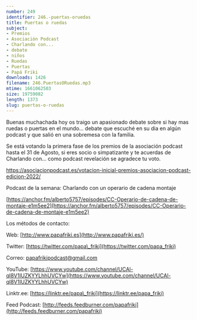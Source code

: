 ```yaml
---
number: 249
identifier: 246.-puertas-oruedas
title: Puertas o ruedas
subject:
- Premios
- Asociación Podcast
- Charlando con...
- debate
- niños
- Ruedas
- Puertas
- Papá Friki
downloads: 1426
filename: 246.PuertasORuedas.mp3
mtime: 1661062503
size: 19759082
length: 1373
slug: puertas-o-ruedas
---
```

Buenas muchachada hoy os traigo un apasionado debate sobre si hay mas ruedas o puertas en el mundo... debate que escuché en su dia en algún podcast y que salió en una sobremesa con la familia.

Se está votando la primera fase de los premios de la asociación podcast hasta el 31 de Agosto, si eres socio o simpatizante y te acuerdas de Charlando con... como podcast revelación se agradece tu voto.

https://asociacionpodcast.es/votacion-inicial-premios-asociacion-podcast-edicion-2022/  

Podcast de la semana: Charlando con un operario de cadena montaje

[https://anchor.fm/alberto5757/episodes/CC-Operario-de-cadena-de-montaje-e1m5ee2](https://anchor.fm/alberto5757/episodes/CC-Operario-de-cadena-de-montaje-e1m5ee2)  

Los métodos de contacto:  

Web: [http://www.papafriki.es](http://www.papafriki.es/)  

Twitter: [https://twitter.com/papa\_friki](https://twitter.com/papa_friki)

Correo: [papafrikipodcast@gmail.com](https://archive.org/details/papafrikipodast@gmail.com)

YouTube: [https://www.youtube.com/channel/UCAl-ql8V1IUZKYYLhhUVCYw](https://www.youtube.com/channel/UCAl-ql8V1IUZKYYLhhUVCYw)  

Linktr.ee: [https://linktr.ee/papa\_friki](https://linktr.ee/papa_friki)  

Feed Podcast: [http://feeds.feedburner.com/papafriki](http://feeds.feedburner.com/papafriki)